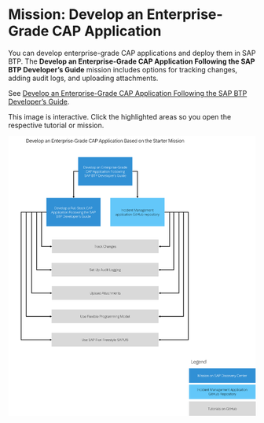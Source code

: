 <!-- loiob5be78656d614f91bf436d6b93b593e4 -->

# Mission: Develop an Enterprise-Grade CAP Application

You can develop enterprise-grade CAP applications and deploy them in SAP BTP. The **Develop an Enterprise-Grade CAP Application Following the SAP BTP Developer’s Guide** mission includes options for tracking changes, adding audit logs, and uploading attachments.

See [Develop an Enterprise-Grade CAP Application Following the SAP BTP Developer’s Guide](https://discovery-center.cloud.sap/protected/index.html#/missiondetail/4431/4717/).



This image is interactive. Click the highlighted areas so you open the respective tutorial or mission.

![](images/Mission_Develop_an_Enterprise-Grade_CAP_Application_Following_the_SAP_BTP_Developer_s_Guide_43b74ca.png)

